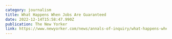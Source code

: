 ```yaml
---
category: journalism
title: What Happens When Jobs Are Guaranteed
date: 2022-12-14T15:58:47.990Z
publication: The New Yorker
link: https://www.newyorker.com/news/annals-of-inquiry/what-happens-when-jobs-are-guaranteed
---
```

